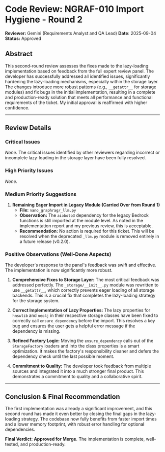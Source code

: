 # Code Review: NGRAF-010 Import Hygiene - Round 2

**Reviewer:** Gemini (Requirements Analyst and QA Lead)
**Date:** 2025-09-04
**Status:** Approved

## Abstract

This second-round review assesses the fixes made to the lazy-loading implementation based on feedback from the full expert review panel. The developer has successfully addressed all identified issues, significantly hardening the lazy-loading mechanisms, especially within the storage layer. The changes introduce more robust patterns (e.g., `__getattr__` for storage modules) and fix bugs in the initial implementation, resulting in a complete and production-ready solution that meets all performance and functional requirements of the ticket. My initial approval is reaffirmed with higher confidence.

---

## Review Details

### Critical Issues
*None.* The critical issues identified by other reviewers regarding incorrect or incomplete lazy-loading in the storage layer have been fully resolved.

### High Priority Issues
*None.*

### Medium Priority Suggestions

1.  **Remaining Eager Import in Legacy Module (Carried Over from Round 1)**
    - **File:** `nano_graphrag/_llm.py`
    - **Observation:** The `aioboto3` dependency for the legacy Bedrock functions is still imported at the module level. As noted in the implementation report and my previous review, this is acceptable.
    - **Recommendation:** No action is required for this ticket. This will be resolved when the deprecated `_llm.py` module is removed entirely in a future release (v0.2.0).

### Positive Observations (Well-Done Aspects)

The developer's response to the panel's feedback was swift and effective. The implementation is now significantly more robust.

1.  **Comprehensive Fixes to Storage Layer:** The most critical feedback was addressed perfectly. The `_storage/__init__.py` module was rewritten to use `__getattr__`, which correctly prevents eager loading of all storage backends. This is a crucial fix that completes the lazy-loading strategy for the storage system.

2.  **Correct Implementation of Lazy Properties:** The lazy properties for `hnswlib` and `neo4j` in their respective storage classes have been fixed to correctly call `ensure_dependency` before the import. This resolves a key bug and ensures the user gets a helpful error message if the dependency is missing.

3.  **Refined Factory Logic:** Moving the `ensure_dependency` calls out of the `StorageFactory` loaders and into the class properties is a smart optimization. It makes the factory's responsibility cleaner and defers the dependency check until the last possible moment.

4.  **Commitment to Quality:** The developer took feedback from multiple sources and integrated it into a much stronger final product. This demonstrates a commitment to quality and a collaborative spirit.

---
## Conclusion & Final Recommendation

The first implementation was already a significant improvement, and this second round has made it even better by closing the final gaps in the lazy-loading strategy. The codebase now fully benefits from faster import times and a lower memory footprint, with robust error handling for optional dependencies.

**Final Verdict:** **Approved for Merge.** The implementation is complete, well-tested, and production-ready.
